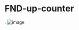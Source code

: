 # FND-up-counter
.
 ![image](https://user-images.githubusercontent.com/105381968/195047905-506cd942-f71c-416c-987a-8d25db95f56c.png)
